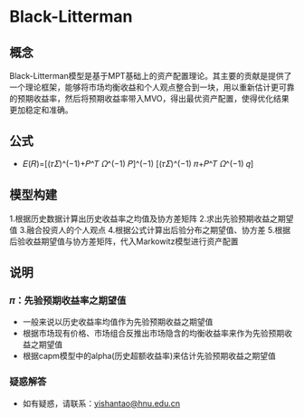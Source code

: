# Black-Litterman
## 概念
Black-Litterman模型是基于MPT基础上的资产配置理论。其主要的贡献是提供了一个理论框架，能够将市场均衡收益和个人观点整合到一块，用以重新估计更可靠的预期收益率，然后将预期收益率带入MVO，得出最优资产配置，使得优化结果更加稳定和准确。
## 公式
- 𝐸(𝑅)=[(𝜏𝛴)^(−1)+𝑃^𝑇 𝛺^(−1) 𝑃]^(−1) [(𝜏𝛴)^(−1) 𝜋+𝑃^𝑇 𝛺^(−1) 𝑞]
## 模型构建
1.根据历史数据计算出历史收益率之均值及协方差矩阵
2.求出先验预期收益之期望值
3.融合投资人的个人观点
4.根据公式计算出后验分布之期望值、协方差
5.根据后验收益期望值与协方差矩阵，代入Markowitz模型进行资产配置
## 说明
### 𝜋：先验预期收益率之期望值
- 一般来说以历史收益率均值作为先验预期收益之期望值
- 根据市场现有价格、市场组合反推出市场隐含的均衡收益率来作为先验预期收益之期望值
- 根据capm模型中的alpha(历史超额收益率)来估计先验预期收益之期望值
### 疑惑解答
- 如有疑惑，请联系：yishantao@hnu.edu.cn
